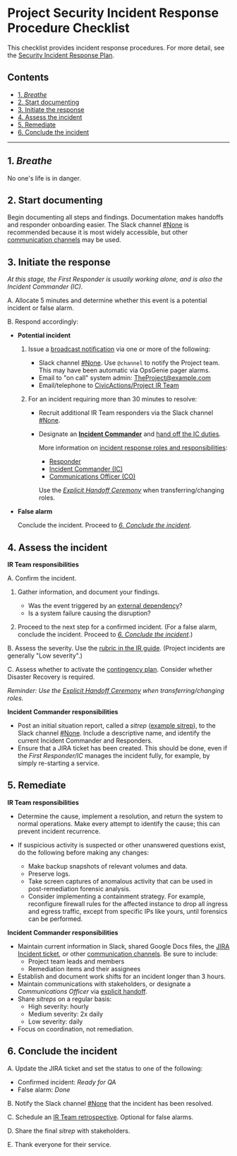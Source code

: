 # Project Security Incident Response Procedure Checklist

This checklist provides incident response procedures. For more detail, see the [Security Incident Response Plan](security-irp.md).

## Contents
<!--TOC-->

- [1. _Breathe_](#1-_breathe_)
- [2. Start documenting](#2-start-documenting)
- [3. Initiate the response](#3-initiate-the-response)
- [4. Assess the incident](#4-assess-the-incident)
- [5. Remediate](#5-remediate)
- [6. Conclude the incident](#6-conclude-the-incident)

<!--TOC-->

----

## 1. _Breathe_

No one's life is in danger.

## 2. Start documenting

Begin documenting all steps and findings. Documentation makes handoffs and responder onboarding easier. The Slack channel [#None](None) is recommended because it is most widely accessible, but other [communication channels](security-irp.md#communication-channels) may be used.

## 3. Initiate the response

_At this stage, the _First Responder_ is usually working alone, and is also the _Incident Commander_ (IC)._

A. Allocate 5 minutes and determine whether this event is a potential incident or false alarm.

B. Respond accordingly:

  - **Potential incident**

    1. Issue a [broadcast notification](security-irp.md#communications-during-the-initiate-phase) via one or more of the following:

         - Slack channel [#None](None). Use `@channel` to notify the Project team. This may have been automatic via OpsGenie pager alarms.
         - Email to "on call" system admin: TheProject@example.com
         - Email/telephone to [CivicActions/Project IR Team](None)

    2. For an incident requiring more than 30 minutes to resolve:

         - Recruit additional IR Team responders via the Slack channel [#None](None).
         - Designate an [**Incident Commander**](security-irp.md#incident-commander) and [hand off the IC duties](security-irp.md#explicit-handoff-ceremony).

           More information on [incident response roles and responsibilities](security-irp.md#roles-and-responsibilities):

             - [Responder](security-irp.md#responder)
             - [Incident Commander (IC)](security-irp.md#incident-commander)
             - [Communications Officer (CO)](security-irp.md#communications-officer)

             Use the [_Explicit Handoff Ceremony_](security-irp.md#explicit-handoff-ceremony) when transferring/changing roles.

  - **False alarm**
    
    Conclude the incident. Proceed to [_6. Conclude the incident_](#conclude-the-incident).

## 4. Assess the incident

**IR Team responsibilities**

A. Confirm the incident.

  1. Gather information, and document your findings.

       - Was the event triggered by an [external dependency](contingency-plan.md#external-dependencies)?
       - Is a system failure causing the disruption?

  2. Proceed to the next step for a confirmed incident. (For a false alarm, conclude the incident. Proceed to [_6. Conclude the incident_](#conclude-the-incident).)

B. Assess the severity. Use the [rubric in the IR guide](security-irp.md#incident-severities). (Project incidents are generally "Low severity".)

C. Assess whether to activate the [contingency plan](contingency-plan.md). Consider whether Disaster Recovery is required.

_Reminder: Use the [Explicit Handoff Ceremony](#explicit-handoff-ceremony) when transferring/changing roles._

**Incident Commander responsibilities**

- Post an initial situation report, called a _sitrep_ ([example sitrep](security-irp.md#assess)), to the Slack channel [#None](None). Include a descriptive name, and identify the current Incident Commander and Responders.
- Ensure that a JIRA ticket has been created. This should be done, even if the _First Responder/IC_ manages the incident fully, for example, by simply re-starting a service.

## 5. Remediate

**IR Team responsibilities**

- Determine the cause, implement a resolution, and return the system to normal operations. Make every attempt to identify the cause; this can prevent incident recurrence.

- If suspicious activity is suspected or other unanswered questions exist, do the following before making any changes:

  - Make backup snapshots of relevant volumes and data.
  - Preserve logs.
  - Take screen captures of anomalous activity that can be used in post-remediation forensic analysis.
  - Consider implementing a containment strategy. For example, reconfigure firewall rules for the affected instance to drop all ingress and egress traffic, except from specific IPs like yours, until forensics can be performed.

**Incident Commander responsibilities**

- Maintain current information in Slack, shared Google Docs files, the [JIRA Incident ticket](https://project.atlassian.net/issues/?jql=issuetype=Incident), or other [communication channels](security-irp.md#communication-channels). Be sure to include:
  - Project team leads and members
  - Remediation items and their assignees
- Establish and document work shifts for an incident longer than 3 hours.
- Maintain communications with stakeholders, or designate a _Communications Officer_ via [explicit handoff](security-irp.md#explicit-handoff-ceremony).
- Share _sitreps_ on a regular basis:
    - High severity: hourly
    - Medium severity: 2x daily
    - Low severity: daily
- Focus on coordination, not remediation.

## 6. Conclude the incident

A. Update the JIRA ticket and set the status to one of the following:

  - Confirmed incident: _Ready for QA_
  - False alarm: _Done_

B. Notify the Slack channel [#None](None) that the incident has been resolved.

C. Schedule an [IR Team retrospective](security-irp.md#have-a-team-retrospective). Optional for false alarms.

D. Share the final _sitrep_ with stakeholders.

E. Thank everyone for their service.
